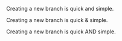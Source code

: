 
Creating a new branch is quick and simple.

Creating a new branch is quick & simple.

Creating a new branch is quick AND simple.



